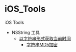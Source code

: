 # iOS_Tools
iOS Tools

* NSString 工具
  * [以字符串形式获取当前时间](https://github.com/YI--/iOS_Tools/tree/master/iOS_Tools/iOS_Tools/Tools/NSString)
     * [字符串MD5加密](https://github.com/YI--/iOS_Tools/tree/master/iOS_Tools/iOS_Tools/Tools/NSString)

